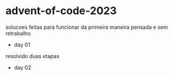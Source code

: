 # advent-of-code-2023

solucoes feitas para funcionar da primeira maneira pensada e sem retrabalho 

- day 01 

resolvido duas etapas

- day 02

